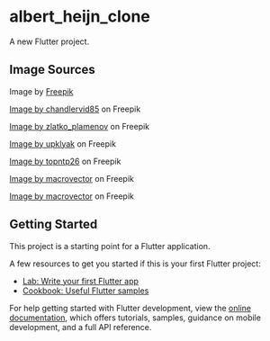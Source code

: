 # albert_heijn_clone

A new Flutter project.

## Image Sources

Image by <a href="https://www.freepik.com/free-photo/bowl-with-feed-paw-figure-light-background_4731997.htm#query=pet%20food&position=30&from_view=search&track=ais">Freepik</a>

<a href="https://www.freepik.com/free-photo/blueberry-ice-cream-scoop_26779648.htm#page=2&query=ice%20cream%20cup&position=7&from_view=search&track=ais">Image by chandlervid85</a> on Freepik

<a href="https://www.freepik.com/free-psd/yogurt-packaging-mockup_1609199.htm#page=3&query=yogurt%20ad&position=49&from_view=search&track=ais">Image by zlatko_plamenov</a> on Freepik

<a href="https://www.freepik.com/free-vector/set-cheese-types-roquefort-brie-maasdam_13411327.htm#query=cheese&position=21&from_view=search&track=sph">Image by upklyak</a> on Freepik

<a href="https://www.freepik.com/free-photo/oranges-green-red-apples_1246191.htm#page=2&query=fruits%20package&position=41&from_view=search&track=ais">Image by topntp26</a> on Freepik

<a href="https://www.freepik.com/free-vector/realistic-almond-walnut-dark-chocolate-bar-package-template-vector-illustration_26760270.htm#page=2&query=cereal%20box&position=36&from_view=search&track=ais">Image by macrovector</a> on Freepik

<a href="https://www.freepik.com/free-vector/fitness-sport-muscle-mass-gaining-protein-rich-food-realistic-composition-with-supplements-cheese-meat-nuts_6801360.htm#query=proteins%20packages&position=11&from_view=search&track=ais">Image by macrovector</a> on Freepik

## Getting Started

This project is a starting point for a Flutter application.

A few resources to get you started if this is your first Flutter project:

- [Lab: Write your first Flutter app](https://docs.flutter.dev/get-started/codelab)
- [Cookbook: Useful Flutter samples](https://docs.flutter.dev/cookbook)

For help getting started with Flutter development, view the
[online documentation](https://docs.flutter.dev/), which offers tutorials,
samples, guidance on mobile development, and a full API reference.
